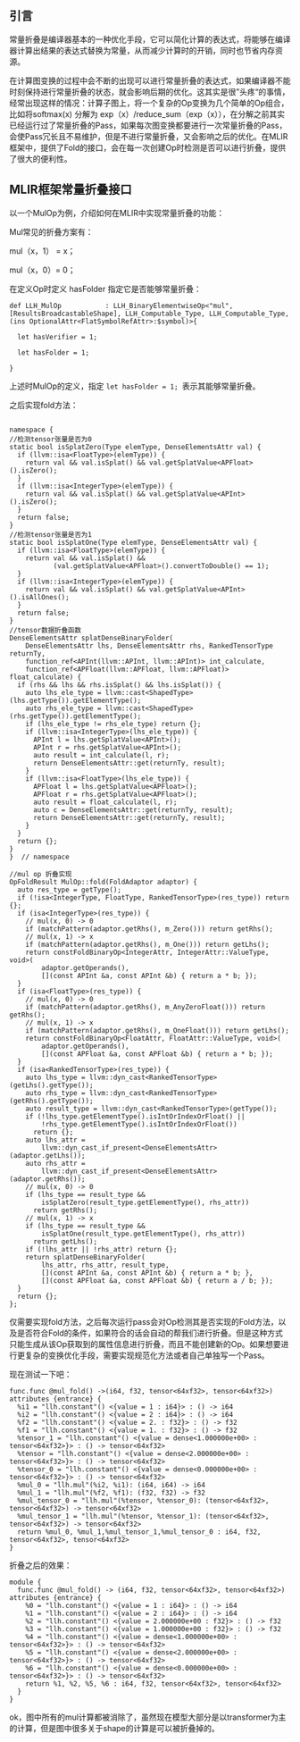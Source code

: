 
## 引言

常量折叠是编译器基本的一种优化手段，它可以简化计算的表达式，将能够在编译器计算出结果的表达式替换为常量，从而减少计算时的开销，同时也节省内存资源。

在计算图变换的过程中会不断的出现可以进行常量折叠的表达式，如果编译器不能时刻保持进行常量折叠的状态，就会影响后期的优化。这其实是很”头疼“的事情，经常出现这样的情况：计算子图上，将一个复杂的Op变换为几个简单的Op组合，比如将softmax(x) 分解为 exp（x）/reduce_sum（exp（x）），在分解之前其实已经运行过了常量折叠的Pass，如果每次图变换都要进行一次常量折叠的Pass，会使Pass冗长且不易维护，但是不进行常量折叠，又会影响之后的优化。在MLIR框架中，提供了Fold的接口，会在每一次创建Op时检测是否可以进行折叠，提供了很大的便利性。

## MLIR框架常量折叠接口

以一个MulOp为例，介绍如何在MLIR中实现常量折叠的功能：

Mul常见的折叠方案有：

mul（x，1） =  x；

mul（x，0）= 0；

在定义Op时定义 hasFolder 指定它是否能够常量折叠：

`def LLH_MulOp           : LLH_BinaryElementwiseOp<"mul", [ResultsBroadcastableShape], LLH_Computable_Type, LLH_Computable_Type, (ins OptionalAttr<FlatSymbolRefAttr>:$symbol)>{     `

`	let hasVerifier = 1;     `

`	let hasFolder = 1; `

`}`

上述时MulOp的定义，指定 `let hasFolder = 1; `表示其能够常量折叠。

之后实现fold方法：

```

namespace {
//检测tensor张量是否为0
static bool isSplatZero(Type elemType, DenseElementsAttr val) {
  if (llvm::isa<FloatType>(elemType)) {
    return val && val.isSplat() && val.getSplatValue<APFloat>().isZero();
  }
  if (llvm::isa<IntegerType>(elemType)) {
    return val && val.isSplat() && val.getSplatValue<APInt>().isZero();
  }
  return false;
}
//检测tensor张量是否为1
static bool isSplatOne(Type elemType, DenseElementsAttr val) {
  if (llvm::isa<FloatType>(elemType)) {
    return val && val.isSplat() &&
           (val.getSplatValue<APFloat>().convertToDouble() == 1);
  }
  if (llvm::isa<IntegerType>(elemType)) {
    return val && val.isSplat() && val.getSplatValue<APInt>().isAllOnes();
  }
  return false;
}
//tensor数据折叠函数
DenseElementsAttr splatDenseBinaryFolder(
    DenseElementsAttr lhs, DenseElementsAttr rhs, RankedTensorType returnTy,
    function_ref<APInt(llvm::APInt, llvm::APInt)> int_calculate,
    function_ref<APFloat(llvm::APFloat, llvm::APFloat)> float_calculate) {
  if (rhs && lhs && rhs.isSplat() && lhs.isSplat()) {
    auto lhs_ele_type = llvm::cast<ShapedType>(lhs.getType()).getElementType();
    auto rhs_ele_type = llvm::cast<ShapedType>(rhs.getType()).getElementType();
    if (lhs_ele_type != rhs_ele_type) return {};
    if (llvm::isa<IntegerType>(lhs_ele_type)) {
      APInt l = lhs.getSplatValue<APInt>();
      APInt r = rhs.getSplatValue<APInt>();
      auto result = int_calculate(l, r);
      return DenseElementsAttr::get(returnTy, result);
    }
    if (llvm::isa<FloatType>(lhs_ele_type)) {
      APFloat l = lhs.getSplatValue<APFloat>();
      APFloat r = rhs.getSplatValue<APFloat>();
      auto result = float_calculate(l, r);
      auto c = DenseElementsAttr::get(returnTy, result);
      return DenseElementsAttr::get(returnTy, result);
    }
  }
  return {};
}
}  // namespace

//mul op 折叠实现
OpFoldResult MulOp::fold(FoldAdaptor adaptor) {
  auto res_type = getType();
  if (!isa<IntegerType, FloatType, RankedTensorType>(res_type)) return {};
  if (isa<IntegerType>(res_type)) {
    // mul(x, 0) -> 0
    if (matchPattern(adaptor.getRhs(), m_Zero())) return getRhs();
    // mul(x, 1) -> x
    if (matchPattern(adaptor.getRhs(), m_One())) return getLhs();
    return constFoldBinaryOp<IntegerAttr, IntegerAttr::ValueType, void>(
        adaptor.getOperands(),
        [](const APInt &a, const APInt &b) { return a * b; });
  }
  if (isa<FloatType>(res_type)) {
    // mul(x, 0) -> 0
    if (matchPattern(adaptor.getRhs(), m_AnyZeroFloat())) return getRhs();
    // mul(x, 1) -> x
    if (matchPattern(adaptor.getRhs(), m_OneFloat())) return getLhs();
    return constFoldBinaryOp<FloatAttr, FloatAttr::ValueType, void>(
        adaptor.getOperands(),
        [](const APFloat &a, const APFloat &b) { return a * b; });
  }
  if (isa<RankedTensorType>(res_type)) {
    auto lhs_type = llvm::dyn_cast<RankedTensorType>(getLhs().getType());
    auto rhs_type = llvm::dyn_cast<RankedTensorType>(getRhs().getType());
    auto result_type = llvm::dyn_cast<RankedTensorType>(getType());
    if (!lhs_type.getElementType().isIntOrIndexOrFloat() ||
        !rhs_type.getElementType().isIntOrIndexOrFloat())
      return {};
    auto lhs_attr =
        llvm::dyn_cast_if_present<DenseElementsAttr>(adaptor.getLhs());
    auto rhs_attr =
        llvm::dyn_cast_if_present<DenseElementsAttr>(adaptor.getRhs());
    // mul(x, 0) -> 0
    if (lhs_type == result_type &&
        isSplatZero(result_type.getElementType(), rhs_attr))
      return getRhs();
    // mul(x, 1) -> x
    if (lhs_type == result_type &&
        isSplatOne(result_type.getElementType(), rhs_attr))
      return getLhs();
    if (!lhs_attr || !rhs_attr) return {};
    return splatDenseBinaryFolder(
        lhs_attr, rhs_attr, result_type,
        [](const APInt &a, const APInt &b) { return a * b; },
        [](const APFloat &a, const APFloat &b) { return a / b; });
  }
  return {};
};
```

仅需要实现fold方法，之后每次运行pass会对Op检测其是否实现的Fold方法，以及是否符合Fold的条件，如果符合的话会自动的帮我们进行折叠。但是这种方式只能生成从该Op获取到的属性信息进行折叠，而且不能创建新的Op。如果想要进行更复杂的变换优化手段，需要实现规范化方法或者自己单独写一个Pass。

现在测试一下吧：

```
func.func @mul_fold() ->(i64, f32, tensor<64xf32>, tensor<64xf32>) attributes {entrance} {
  %i1 = "llh.constant"() <{value = 1 : i64}> : () -> i64
  %i2 = "llh.constant"() <{value = 2 : i64}> : () -> i64
  %f2 = "llh.constant"() <{value = 2. : f32}> : () -> f32
  %f1 = "llh.constant"() <{value = 1. : f32}> : () -> f32
  %tensor_1 = "llh.constant"() <{value = dense<1.000000e+00> : tensor<64xf32>}> : () -> tensor<64xf32>
  %tensor = "llh.constant"() <{value = dense<2.000000e+00> : tensor<64xf32>}> : () -> tensor<64xf32>
  %tensor_0 = "llh.constant"() <{value = dense<0.000000e+00> : tensor<64xf32>}> : () -> tensor<64xf32>
  %mul_0 = "llh.mul"(%i2, %i1): (i64, i64) -> i64
  %mul_1 = "llh.mul"(%f2, %f1): (f32, f32) -> f32
  %mul_tensor_0 = "llh.mul"(%tensor, %tensor_0): (tensor<64xf32>, tensor<64xf32>) -> tensor<64xf32>
  %mul_tensor_1 = "llh.mul"(%tensor, %tensor_1): (tensor<64xf32>, tensor<64xf32>) -> tensor<64xf32>
  return %mul_0, %mul_1,%mul_tensor_1,%mul_tensor_0 : i64, f32, tensor<64xf32>, tensor<64xf32>
}
```

折叠之后的效果：

```
module {
  func.func @mul_fold() -> (i64, f32, tensor<64xf32>, tensor<64xf32>) attributes {entrance} {
    %0 = "llh.constant"() <{value = 1 : i64}> : () -> i64
    %1 = "llh.constant"() <{value = 2 : i64}> : () -> i64
    %2 = "llh.constant"() <{value = 2.000000e+00 : f32}> : () -> f32
    %3 = "llh.constant"() <{value = 1.000000e+00 : f32}> : () -> f32
    %4 = "llh.constant"() <{value = dense<1.000000e+00> : tensor<64xf32>}> : () -> tensor<64xf32>
    %5 = "llh.constant"() <{value = dense<2.000000e+00> : tensor<64xf32>}> : () -> tensor<64xf32>
    %6 = "llh.constant"() <{value = dense<0.000000e+00> : tensor<64xf32>}> : () -> tensor<64xf32>
    return %1, %2, %5, %6 : i64, f32, tensor<64xf32>, tensor<64xf32>
  }
}
```

ok，图中所有的mul计算都被消除了，虽然现在模型大部分是以transformer为主的计算，但是图中很多关于shape的计算是可以被折叠掉的。
